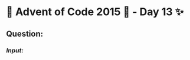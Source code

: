 # :christmas_tree: Advent of Code 2015 :christmas_tree: - Day 13 :sparkles:
## Question: 
>
>
>

### *Input:*

>
>
>